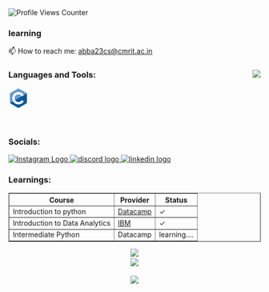 

<img src="https://komarev.com/ghpvc/?username=abhisekh-99" alt="Profile Views Counter">

<h3 align="left">learning</h3>

<p>
    📫 How to reach me:
    <a href="mailto:abba23cs@cmrit.ac.in">abba23cs@cmrit.ac.in</a>
</p>


###

<img align="right" height="150" src="https://i.imgflip.com/8g5ts4.gif"  />

###
<h3 align="left">Languages and Tools:</h3>
<p align="left">
    <a href="https://www.cprogramming.com/" target="_blank" rel="noreferrer">
        <img src="https://raw.githubusercontent.com/devicons/devicon/master/icons/c/c-original.svg" alt="c" width="40" height="40"/>
    </a>
   
    
    
    
</p>
<br>
<h3>Socials:</h3>
<div align="left">
  <a href="https://www.instagram.com/abhiisekkh/" target="_blank" rel="noopener noreferrer">
    <img src="https://img.shields.io/static/v1?message=Instagram&logo=instagram&label=&color=E4405F&logoColor=white&labelColor=&style=for-the-badge" height="35" alt="Instagram Logo" />
  </a>
    
  <a href="https://discordapp.com/users/abhiisekkh" target="_blank" rel="noopener noreferrer">
  <img src="https://img.shields.io/static/v1?message=Discord&logo=discord&label=&color=7289DA&logoColor=white&labelColor=&style=for-the-badge" height="35" alt="discord logo"  />
  </a> 
  
  <a href="https://www.linkedin.com/in/abhiisekkh/" target="_blank" rel="noopener noreferrer">
  <img src="https://img.shields.io/static/v1?message=LinkedIn&logo=linkedin&label=&color=0077B5&logoColor=white&labelColor=&style=for-the-badge" height="35" alt="linkedin logo"  />
  </a>
</div>

<h3 align="left" dir="auto">Learnings:</h3>
<table border="1px">
    <thead>
        <tr>
            <th>Course</th>
            <th>Provider</th>
            <th>Status</th>
        </tr>
    </thead>
    <tbody>
        <tr>
            <td>Introduction to python</td> 
            <td><a href="https://www.datacamp.com/completed/statement-of-accomplishment/course/28dc6bd202848942b3fc6022949818871753ab65" title="datacamp">Datacamp</a></td>
            <td>✓</td>
        </tr>
        <tr>
            <td>Introduction to Data Analytics</td>
            <td><a href="https://www.coursera.org/account/accomplishments/verify/5LVEPZXMM7V6" title="IBM">IBM</a></td>
            <td>✓</td>
        </tr>
        <tr>
            <td>Intermediate Python</td>
            <td>Datacamp</td>
            <td>learning....</td>
        </tr>
    </tbody>
</table>


<div align="center">



![](https://github-readme-streak-stats.herokuapp.com/?user=samridz8&theme=dark&hide_border=false)<br/>
![](https://github-readme-stats.vercel.app/api/top-langs/?username=samridz8&theme=dark&hide_border=false&include_all_commits=false&count_private=false&layout=compact)



<img align="center" src="https://github-readme-activity-graph.vercel.app/graph?username=samridz8&theme=tokyo-night"/>






</div>
